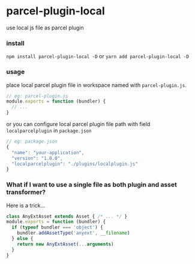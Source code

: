 # parcel-plugin-local
use local js file as parcel plugin

### install
`npm install parcel-plugin-local -D`
or
`yarn add parcel-plugin-local -D`

### usage
place local parcel plugin file in workspace named with `parcel-plugin.js`.

```javascript
// eg: parcel-plugin.js
module.exports = function (bundler) {
  // ...
}
```
or
you can configure local parcel plugin file path with field `localparcelplugin` in `package.json`

```javascript
// eg: package.json
{
  "name": "your-application",
  "version": "1.0.0",
  "localparcelplugin": "./plugins/localplugin.js"
}
```

### What if I want to use a single file as both plugin and asset transformer?
Here is a trick...
```javascript
class AnyExtAsset extends Asset { /* ... */ }
module.exports = function (bundler) {
  if (typeof bundler === 'object') {
    bundler.addAssetType('anyext', __filename)
  } else {
    return new AnyExtAsset(...arguments)
  }
}

```

